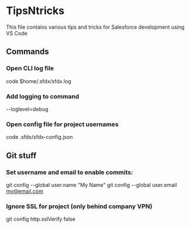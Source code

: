 # TipsNtricks

This file contains various tips and tricks for Salesforce development using VS Code

## Commands

### Open CLI log file
code $home/.sfdx/sfdx.log

### Add logging to command
--loglevel=debug

### Open config file for project usernames
code .sfdx/sfdx-config.json


## Git stuff

### Set username and email to enable commits:
git config --global user.name "My Name"
git config --global user.email my@email.com

### Ignore SSL for project (only behind company VPN)
git config http.sslVerify false
